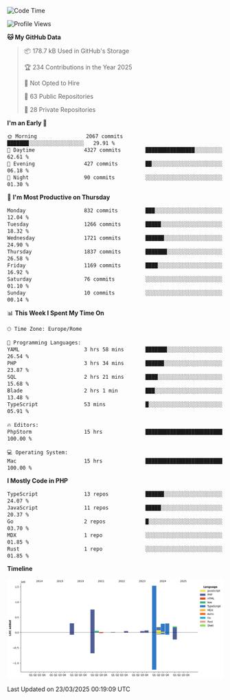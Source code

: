 <!--START_SECTION:waka-->
![Code Time](http://img.shields.io/badge/Code%20Time-5%2C819%20hrs%2026%20mins-blue)

![Profile Views](http://img.shields.io/badge/Profile%20Views-0-blue)

**🐱 My GitHub Data** 

> 📦 178.7 kB Used in GitHub's Storage 
 > 
> 🏆 234 Contributions in the Year 2025
 > 
> 🚫 Not Opted to Hire
 > 
> 📜 63 Public Repositories 
 > 
> 🔑 28 Private Repositories 
 > 
**I'm an Early 🐤** 

```text
🌞 Morning                2067 commits        ███████░░░░░░░░░░░░░░░░░░   29.91 % 
🌆 Daytime                4327 commits        ████████████████░░░░░░░░░   62.61 % 
🌃 Evening                427 commits         ██░░░░░░░░░░░░░░░░░░░░░░░   06.18 % 
🌙 Night                  90 commits          ░░░░░░░░░░░░░░░░░░░░░░░░░   01.30 % 
```
📅 **I'm Most Productive on Thursday** 

```text
Monday                   832 commits         ███░░░░░░░░░░░░░░░░░░░░░░   12.04 % 
Tuesday                  1266 commits        █████░░░░░░░░░░░░░░░░░░░░   18.32 % 
Wednesday                1721 commits        ██████░░░░░░░░░░░░░░░░░░░   24.90 % 
Thursday                 1837 commits        ███████░░░░░░░░░░░░░░░░░░   26.58 % 
Friday                   1169 commits        ████░░░░░░░░░░░░░░░░░░░░░   16.92 % 
Saturday                 76 commits          ░░░░░░░░░░░░░░░░░░░░░░░░░   01.10 % 
Sunday                   10 commits          ░░░░░░░░░░░░░░░░░░░░░░░░░   00.14 % 
```


📊 **This Week I Spent My Time On** 

```text
🕑︎ Time Zone: Europe/Rome

💬 Programming Languages: 
YAML                     3 hrs 58 mins       ███████░░░░░░░░░░░░░░░░░░   26.54 % 
PHP                      3 hrs 34 mins       ██████░░░░░░░░░░░░░░░░░░░   23.87 % 
SQL                      2 hrs 21 mins       ████░░░░░░░░░░░░░░░░░░░░░   15.68 % 
Blade                    2 hrs 1 min         ███░░░░░░░░░░░░░░░░░░░░░░   13.48 % 
TypeScript               53 mins             █░░░░░░░░░░░░░░░░░░░░░░░░   05.91 % 

🔥 Editors: 
PhpStorm                 15 hrs              █████████████████████████   100.00 % 

💻 Operating System: 
Mac                      15 hrs              █████████████████████████   100.00 % 
```

**I Mostly Code in PHP** 

```text
TypeScript               13 repos            ██████░░░░░░░░░░░░░░░░░░░   24.07 % 
JavaScript               11 repos            █████░░░░░░░░░░░░░░░░░░░░   20.37 % 
Go                       2 repos             █░░░░░░░░░░░░░░░░░░░░░░░░   03.70 % 
MDX                      1 repo              ░░░░░░░░░░░░░░░░░░░░░░░░░   01.85 % 
Rust                     1 repo              ░░░░░░░░░░░░░░░░░░░░░░░░░   01.85 % 
```



**Timeline**

![Lines of Code chart](https://raw.githubusercontent.com/frnwtr/frnwtr/main/assets/bar_graph.png)


 Last Updated on 23/03/2025 00:19:09 UTC
<!--END_SECTION:waka-->